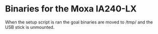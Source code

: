 # Binaries for the Moxa IA240-LX

When the setup script is ran the goal binaries are moved to /tmp/ and the USB
stick is unmounted.
